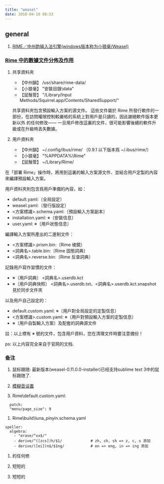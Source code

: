```yaml
---
title: "weasel"
date: 2018-04-10 08:53
---
```


## general

1. [RIME／中州韵输入法引擎(windows版本称为小狼毫/Weasel)](http://rime.im/)

### [Rime 中的數據文件分佈及作用](https://github.com/rime/home/wiki/RimeWithSchemata)
1. 共享資料夾
	* 【中州韻】 /usr/share/rime-data/  
	* 【小狼毫】 "安裝目錄\data"
	* 【鼠鬚管】 "/Library/Input Methods/Squirrel.app/Contents/SharedSupport/"

	共享資料夾包含預設輸入方案的源文件。 這些文件屬於 Rime 所發行軟件的一部份，在訪問權限控制較嚴格的系統上對用戶是只讀的，因此謝絕軟件版本更新以外
	的任何修改—— 一旦用戶修改這裏的文件，很可能影響後續的軟件升級或在升級時丟失數據。

1. 用戶資料夾
	* 【中州韻】 ~/.config/ibus/rime/ （0.9.1 以下版本爲 ~/.ibus/rime/）  
	* 【小狼毫】 "%APPDATA%\Rime"
	* 【鼠鬚管】 ~/Library/Rime/  

在「部署 Rime」操作時，將用到這裏的輸入方案源文件、並結合用戶定製的內容來編譯預設輸入方案。

用戶資料夾則包含爲用戶準備的內容，如：

  * default.yaml:〔全局設定〕 
  * weasel.yaml:〔發行版設定〕 
  * <方案標識>.schema.yaml:〔預設輸入方案副本〕 
  * installation.yaml: ※〔安裝信息〕 
  * user.yaml: ※〔用戶狀態信息〕 

編譯輸入方案所產出的二進制文件：

  * <方案標識>.prism.bin:〔Rime 棱鏡〕 
  * <詞典名>.table.bin:〔Rime 固態詞典〕 
  * <詞典名>.reverse.bin:〔Rime 反查詞典〕 

記錄用戶寫作習慣的文件：

  * ※〔用戶詞典〕 <詞典名>.userdb.kct
  * ※〔用戶詞典快照〕 <詞典名>.userdb.txt、<詞典名>.userdb.kct.snapshot 見於同步文件夾

以及用戶自己設定的：

  * default.custom.yaml: ※〔用戶對全局設定的定製信息〕 
  * <方案標識>.custom.yaml: ※〔用戶對預設輸入方案的定製信息〕 
  * ※〔用戶自製輸入方案〕及配套的詞典源文件

註：以上標有 ※ 號的文件，包含用戶資料，您在清理文件時要注意備份！

ps: 以上内容完全来自于官网的文档. 


### 备注

1. 鼠标跟随: 最新版本(weasel-0.11.0.0-installer)已经支持sublime text 3中的鼠标跟随了.

1. [模糊音设置](https://gist.github.com/lotem/2320943)

1. Rime\default.custom.yaml:

```
  patch:
  "menu/page_size": 9   

```  

1. Rime\build\luna_pinyin.schema.yaml  

```
speller:
  algebra:
    - "erase/^xx$/"
    - derive/^([zcs])h/$1/             # zh, ch, sh => z, c, s 添加
    - derive/([ei])n$/$1ng/            # en => eng, in => ing 添加
```

1. 的任何修

1. 短短的

1. 短短的
